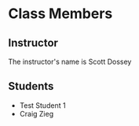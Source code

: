 # Class Members

## Instructor

The instructor's name is Scott Dossey

## Students

* Test Student 1
* Craig Zieg